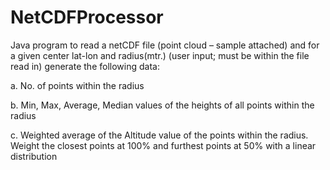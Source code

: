 # NetCDFProcessor
Java program to read a netCDF file (point cloud – sample attached) and for a given center lat-lon and radius(mtr.) (user input; must be within the file read in) generate the following data:

a.                   No. of points within the radius

b.                   Min, Max, Average, Median values of the heights of all points within the radius

c.                   Weighted average of the Altitude value of the points within the radius. Weight the closest points at 100% and furthest points at 50% with a linear distribution
